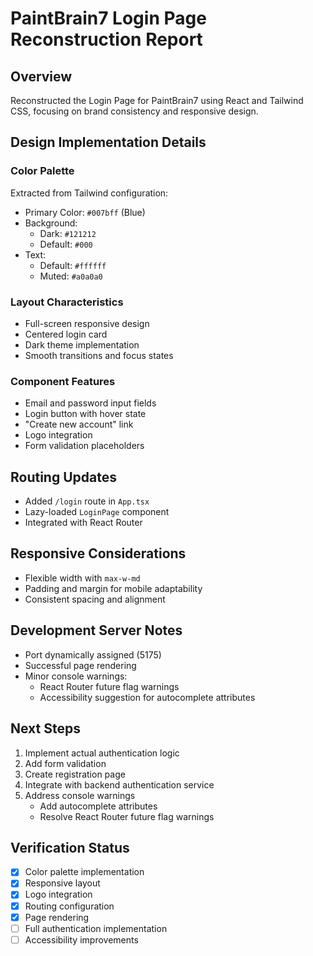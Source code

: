 # PaintBrain7 Login Page Reconstruction Report

## Overview
Reconstructed the Login Page for PaintBrain7 using React and Tailwind CSS, focusing on brand consistency and responsive design.

## Design Implementation Details

### Color Palette
Extracted from Tailwind configuration:
- Primary Color: `#007bff` (Blue)
- Background: 
  * Dark: `#121212`
  * Default: `#000`
- Text: 
  * Default: `#ffffff`
  * Muted: `#a0a0a0`

### Layout Characteristics
- Full-screen responsive design
- Centered login card
- Dark theme implementation
- Smooth transitions and focus states

### Component Features
- Email and password input fields
- Login button with hover state
- "Create new account" link
- Logo integration
- Form validation placeholders

## Routing Updates
- Added `/login` route in `App.tsx`
- Lazy-loaded `LoginPage` component
- Integrated with React Router

## Responsive Considerations
- Flexible width with `max-w-md`
- Padding and margin for mobile adaptability
- Consistent spacing and alignment

## Development Server Notes
- Port dynamically assigned (5175)
- Successful page rendering
- Minor console warnings:
  * React Router future flag warnings
  * Accessibility suggestion for autocomplete attributes

## Next Steps
1. Implement actual authentication logic
2. Add form validation
3. Create registration page
4. Integrate with backend authentication service
5. Address console warnings
   - Add autocomplete attributes
   - Resolve React Router future flag warnings

## Verification Status
- [x] Color palette implementation
- [x] Responsive layout
- [x] Logo integration
- [x] Routing configuration
- [x] Page rendering
- [ ] Full authentication implementation
- [ ] Accessibility improvements
